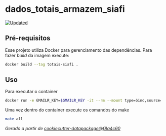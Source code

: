 # dados_totais_armazem_siafi

[![Updated](https://github.com/splor-mg/totais-siafi/actions/workflows/all.yaml/badge.svg)](https://github.com/splor-mg/totais-siafi/actions/)

## Pré-requisitos

Esse projeto utiliza Docker para gerenciamento das dependências. Para fazer _build_  da imagem execute:

```bash
docker build --tag totais-siafi .
```

## Uso

Para executar o container

```bash
docker run -e GMAILR_KEY=$GMAILR_KEY -it --rm --mount type=bind,source=$(PWD),target=/project totais-siafi bash
```

Uma vez dentro do container execute os comandos do make

```bash
make all
```

_Gerado a partir de [cookiecutter-datapackage@f8a4c60](https://github.com/splor-mg/cookiecutter-datapackage/commit/f8a4c60d80401b4dc592f8748fcc0b684822a1b8)_

